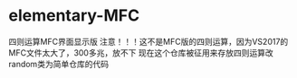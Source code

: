 # elementary-MFC
四则运算MFC界面显示版
注意！！！这不是MFC版的四则运算，因为VS2017的MFC文件太大了，300多兆，放不下
现在这个仓库被征用来存放四则运算改random类为简单仓库的代码
